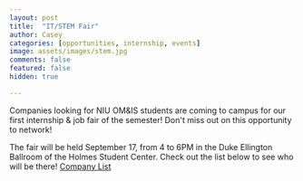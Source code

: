 ```yaml
---
layout: post
title:  "IT/STEM Fair"
author: Casey
categories: [opportunities, internship, events]
image: assets/images/stem.jpg
comments: false
featured: false
hidden: true

--- 
```

Companies looking for NIU OM&IS students are coming to campus for our first internship & job fair of the semester! Don't miss out on this opportunity to network!

 The fair will be held September 17, from 4 to 6PM in the Duke Ellington Ballroom of the Holmes Student Center. Check out the list below to see who will be there!
 <a class="nav-link" href="{{ site.baseurl }}/assets/pdf/stem.pdf"><i class="fas fa-info-circle"></i> Company List</a>